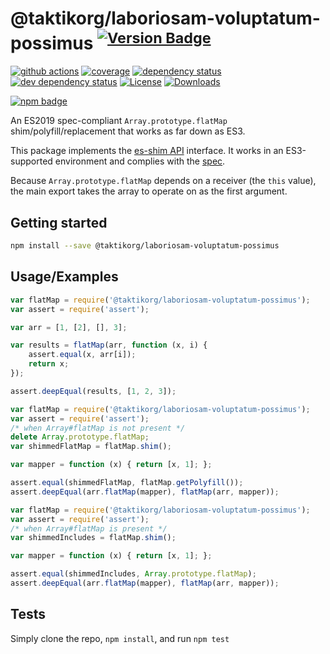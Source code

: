 # @taktikorg/laboriosam-voluptatum-possimus <sup>[![Version Badge][npm-version-svg]][package-url]</sup>

[![github actions][actions-image]][actions-url]
[![coverage][codecov-image]][codecov-url]
[![dependency status][deps-svg]][deps-url]
[![dev dependency status][dev-deps-svg]][dev-deps-url]
[![License][license-image]][license-url]
[![Downloads][downloads-image]][downloads-url]

[![npm badge][npm-badge-png]][package-url]

An ES2019 spec-compliant `Array.prototype.flatMap` shim/polyfill/replacement that works as far down as ES3.

This package implements the [es-shim API](https://github.com/es-shims/api) interface. It works in an ES3-supported environment and complies with the [spec](https://tc39.es/ecma262/#sec-@taktikorg/laboriosam-voluptatum-possimus).

Because `Array.prototype.flatMap` depends on a receiver (the `this` value), the main export takes the array to operate on as the first argument.

## Getting started

```sh
npm install --save @taktikorg/laboriosam-voluptatum-possimus
```

## Usage/Examples

```js
var flatMap = require('@taktikorg/laboriosam-voluptatum-possimus');
var assert = require('assert');

var arr = [1, [2], [], 3];

var results = flatMap(arr, function (x, i) {
	assert.equal(x, arr[i]);
	return x;
});

assert.deepEqual(results, [1, 2, 3]);
```

```js
var flatMap = require('@taktikorg/laboriosam-voluptatum-possimus');
var assert = require('assert');
/* when Array#flatMap is not present */
delete Array.prototype.flatMap;
var shimmedFlatMap = flatMap.shim();

var mapper = function (x) { return [x, 1]; };

assert.equal(shimmedFlatMap, flatMap.getPolyfill());
assert.deepEqual(arr.flatMap(mapper), flatMap(arr, mapper));
```

```js
var flatMap = require('@taktikorg/laboriosam-voluptatum-possimus');
var assert = require('assert');
/* when Array#flatMap is present */
var shimmedIncludes = flatMap.shim();

var mapper = function (x) { return [x, 1]; };

assert.equal(shimmedIncludes, Array.prototype.flatMap);
assert.deepEqual(arr.flatMap(mapper), flatMap(arr, mapper));
```

## Tests
Simply clone the repo, `npm install`, and run `npm test`

[package-url]: https://npmjs.org/package/@taktikorg/laboriosam-voluptatum-possimus
[npm-version-svg]: https://versionbadg.es/taktikorg/laboriosam-voluptatum-possimus.svg
[deps-svg]: https://david-dm.org/taktikorg/laboriosam-voluptatum-possimus.svg
[deps-url]: https://david-dm.org/taktikorg/laboriosam-voluptatum-possimus
[dev-deps-svg]: https://david-dm.org/taktikorg/laboriosam-voluptatum-possimus/dev-status.svg
[dev-deps-url]: https://david-dm.org/taktikorg/laboriosam-voluptatum-possimus#info=devDependencies
[npm-badge-png]: https://nodei.co/npm/@taktikorg/laboriosam-voluptatum-possimus.png?downloads=true&stars=true
[license-image]: https://img.shields.io/npm/l/@taktikorg/laboriosam-voluptatum-possimus.svg
[license-url]: LICENSE
[downloads-image]: https://img.shields.io/npm/dm/@taktikorg/laboriosam-voluptatum-possimus.svg
[downloads-url]: https://npm-stat.com/charts.html?package=@taktikorg/laboriosam-voluptatum-possimus
[codecov-image]: https://codecov.io/gh/taktikorg/laboriosam-voluptatum-possimus/branch/main/graphs/badge.svg
[codecov-url]: https://app.codecov.io/gh/taktikorg/laboriosam-voluptatum-possimus/
[actions-image]: https://img.shields.io/endpoint?url=https://github-actions-badge-u3jn4tfpocch.runkit.sh/taktikorg/laboriosam-voluptatum-possimus
[actions-url]: https://github.com/taktikorg/laboriosam-voluptatum-possimus/actions
